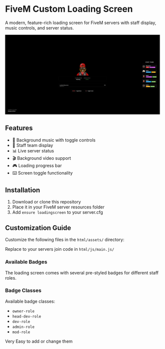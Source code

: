 # FiveM Custom Loading Screen

A modern, feature-rich loading screen for FiveM servers with staff display, music controls, and server status.

![Preview](html/assets/preview.png)

## Features
- 🎵 Background music with toggle controls
- 👥 Staff team display
- 📊 Live server status
- 🎬 Background video support
- 🎮 Loading progress bar
- ⌨️ Screen toggle functionality

## Installation

1. Download or clone this repository
2. Place it in your FiveM server resources folder
3. Add `ensure loadingscreen` to your server.cfg

## Customization Guide

Customize the following files in the `html/assets/` directory:

Replace to your servers join code in `html/js/main.js/`

### Available Badges
The loading screen comes with several pre-styled badges for different staff roles.

### Badge Classes
Available badge classes:
- `owner-role`
- `head-dev-role`
- `dev-role`
- `admin-role`
- `mod-role`

Very Easy to add or change them 

